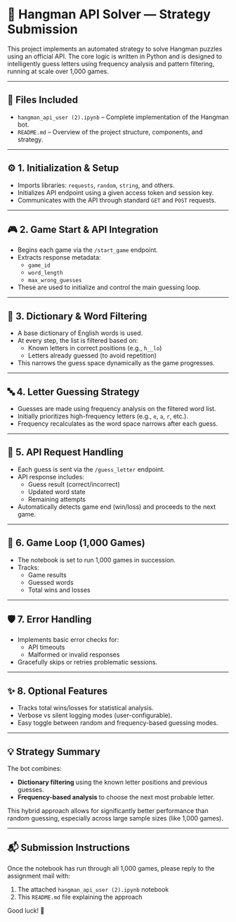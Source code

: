 # 🧠 Hangman API Solver — Strategy Submission

This project implements an automated strategy to solve Hangman puzzles using an official API. The core logic is written in Python and is designed to intelligently guess letters using frequency analysis and pattern filtering, running at scale over 1,000 games.

---

## 📁 Files Included

- `hangman_api_user (2).ipynb` – Complete implementation of the Hangman bot.
- `README.md` – Overview of the project structure, components, and strategy.

---

## ⚙️ 1. Initialization & Setup

- Imports libraries: `requests`, `random`, `string`, and others.
- Initializes API endpoint using a given access token and session key.
- Communicates with the API through standard `GET` and `POST` requests.

---

## 🎮 2. Game Start & API Integration

- Begins each game via the `/start_game` endpoint.
- Extracts response metadata:
  - `game_id`
  - `word_length`
  - `max_wrong_guesses`
- These are used to initialize and control the main guessing loop.

---

## 📖 3. Dictionary & Word Filtering

- A base dictionary of English words is used.
- At every step, the list is filtered based on:
  - Known letters in correct positions (e.g., `h__lo`)
  - Letters already guessed (to avoid repetition)
- This narrows the guess space dynamically as the game progresses.

---

## 🔤 4. Letter Guessing Strategy

- Guesses are made using frequency analysis on the filtered word list.
- Initially prioritizes high-frequency letters (e.g., `e`, `a`, `r`, etc.).
- Frequency recalculates as the word space narrows after each guess.

---

## 📡 5. API Request Handling

- Each guess is sent via the `/guess_letter` endpoint.
- API response includes:
  - Guess result (correct/incorrect)
  - Updated word state
  - Remaining attempts
- Automatically detects game end (win/loss) and proceeds to the next game.

---

## 🔁 6. Game Loop (1,000 Games)

- The notebook is set to run 1,000 games in succession.
- Tracks:
  - Game results
  - Guessed words
  - Total wins and losses

---

## 🛡️ 7. Error Handling

- Implements basic error checks for:
  - API timeouts
  - Malformed or invalid responses
- Gracefully skips or retries problematic sessions.

---

## ✨ 8. Optional Features

- Tracks total wins/losses for statistical analysis.
- Verbose vs silent logging modes (user-configurable).
- Easy toggle between random and frequency-based guessing modes.

---

## 💡 Strategy Summary

The bot combines:

- **Dictionary filtering** using the known letter positions and previous guesses.
- **Frequency-based analysis** to choose the next most probable letter.

This hybrid approach allows for significantly better performance than random guessing, especially across large sample sizes (like 1,000 games).

---

## 📬 Submission Instructions

Once the notebook has run through all 1,000 games, please reply to the assignment mail with:

1. The attached `hangman_api_user (2).ipynb` notebook  
2. This `README.md` file explaining the approach

Good luck! 🎯
